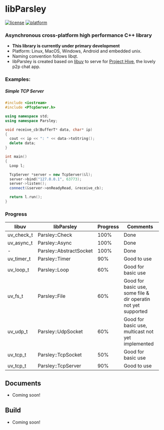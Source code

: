 # libParsley
[![license](https://img.shields.io/github/license/ultrasilicon/libParsley.svg)](https://github.com/ultrasilicon/libParsley/blob/master/LICENSE)
[![platform](https://img.shields.io/badge/Platform-desktop%20%7C%20mobile-ff69b4.svg?style=flat)](http://doc.qt.io/qt-5/supported-platforms.html)

### Asynchronous cross-platform high performance C++ library 
* **This library is currently under primary development**
* Platform: Linux, MacOS, Windows, Android and embedded unix.
* Naming convention follows libqt.
* libParsley is created based on [libuv](https://github.com/libuv/libuv) to serve for [Project Hive](https://github.com/HiveChat/Hive-desktop), the lovely p2p chat app.
### Examples:

##### Simple TCP Server

```c++
#include <iostream>
#include <PTcpServer.h>

using namespace std;
using namespace Parsley;

void receive_cb(BufferT* data, char* ip)
{
  cout << ip << ": " << data->toString();
  delete data;
}

int main()
{
  Loop l;

  TcpServer *server = new TcpServer(&l);
  server->bind("127.0.0.1", 63773);
  server->listen();
  connect(&server->onReadyRead, &receive_cb);

  return l.run();
}
```



### Progress

libuv | libParsley | Progress | Comments
------- | ------- | ------- | ------- 
uv_check_t | Parsley::Check | 100% | Done 
uv_async_t | Parsley::Async | 100% | Done 
\- | Parsley::AbstractSocket | 100% |Done
uv_timer_t | Parsley::Timer | 90% | Good to use
uv_loop_t | Parsley::Loop | 60% | Good for basic use 
uv_fs_t | Parsley::File | 60% | Good for basic use, some file & dir operatin not yet supported 
uv_udp_t | Parsley::UdpSocket | 60% | Good for basic use, multicast not yet implemented 
uv_tcp_t | Parsley::TcpSocket | 50% |Good for basic use
uv_tcp_t | Parsley::TcpServer | 90% |Good to use



## Documents
* Coming soon!

## Build
* Coming soon!


